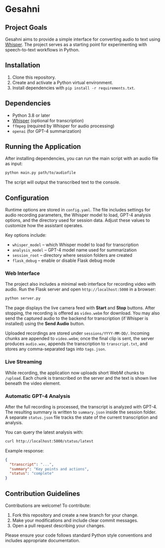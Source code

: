 # Gesahni

## Project Goals

Gesahni aims to provide a simple interface for converting audio to text using [Whisper](https://github.com/openai/whisper). The project serves as a starting point for experimenting with speech-to-text workflows in Python.

## Installation

1. Clone this repository.
2. Create and activate a Python virtual environment.
3. Install dependencies with `pip install -r requirements.txt`.

## Dependencies

- Python 3.8 or later
- [Whisper](https://github.com/openai/whisper) (optional for transcription)
- `ffmpeg` (required by Whisper for audio processing)
- `openai` (for GPT-4 summarization)

## Running the Application

After installing dependencies, you can run the main script with an audio file as input:

```bash
python main.py path/to/audiofile
```

The script will output the transcribed text to the console.

## Configuration

Runtime options are stored in `config.yaml`. The file includes settings for
audio recording parameters, the Whisper model to load, GPT-4 analysis options,
and the directory used for session data. Adjust these values to customize how
the assistant operates.

Key options include:

- `whisper_model` – which Whisper model to load for transcription
- `analysis_model` – GPT-4 model name used for summarization
- `session_root` – directory where session folders are created
- `flask_debug` – enable or disable Flask debug mode

### Web Interface

The project also includes a minimal web interface for recording video with audio.
Run the Flask server and open `http://localhost:5000` in a browser:

```bash
python server.py
```

The page displays the live camera feed with **Start** and **Stop** buttons. After stopping, the recording is offered as `video.webm` for download. You may also send the captured audio to the backend for transcription (if Whisper is installed) using the **Send Audio** button.

Uploaded recordings are stored under `sessions/YYYY-MM-DD/`. Incoming chunks are appended to `video.webm`; once the final clip is sent, the server produces `audio.wav`, appends the transcription to `transcript.txt`, and stores any comma-separated tags into `tags.json`.

### Live Streaming

While recording, the application now uploads short WebM chunks to `/upload`. Each chunk is transcribed on the server and the text is shown live beneath the video element.

### Automatic GPT-4 Analysis

After the full recording is processed, the transcript is analyzed with GPT-4. The
resulting summary is written to `summary.json` inside the session folder. A
separate `status.json` file tracks the state of the current transcription and
analysis.

You can query the latest analysis with:

```bash
curl http://localhost:5000/status/latest
```

Example response:

```json
{
  "transcript": "...", 
  "summary": "Key points and actions",
  "status": "complete"
}
```

## Contribution Guidelines

Contributions are welcome! To contribute:

1. Fork this repository and create a new branch for your change.
2. Make your modifications and include clear commit messages.
3. Open a pull request describing your changes.

Please ensure your code follows standard Python style conventions and includes appropriate documentation.

